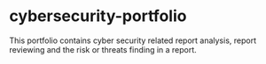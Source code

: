 # cybersecurity-portfolio
This portfolio contains cyber security related report analysis, report reviewing and the risk or threats finding in a report.
